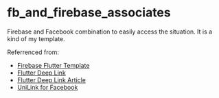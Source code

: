# fb_and_firebase_associates

Firebase and Facebook combination to easily access the situation.
It is a kind of my template.


Referrenced from:
- [Firebase Flutter Template](https://github.com/rutvik110/Flutter-Firebase-Features-Templates)
- [Flutter Deep Link](https://github.com/hello-paulvin/dynamic-link-reward-app)
- [Flutter Deep Link Article](https://levelup.gitconnected.com/handling-dynamic-links-using-flutter-and-firebase-2be5f6a85e1f)
- [UniLink for Facebook](https://morioh.com/p/89f560dcaabd)
